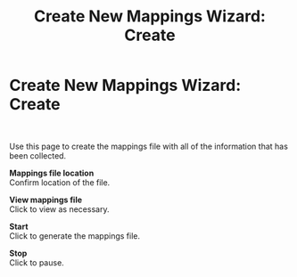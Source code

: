 ﻿---
title: 'Create New Mappings Wizard: Create'
TOCTitle: 'Create New Mappings Wizard: Create'
ms:assetid: 8ef23785-46d3-4ec5-b634-0f216cb0446e
ms:mtpsurl: https://msdn.microsoft.com/en-us/library/Bb743567(v=BTS.80)
ms:contentKeyID: 51529639
ms.date: 08/30/2017
mtps_version: v=BTS.80
f1_keywords:
- bts10.esso.mapwiz.wizard.create
---

# Create New Mappings Wizard: Create

 

Use this page to create the mappings file with all of the information that has been collected.

**Mappings file location**  
Confirm location of the file.

**View mappings file**  
Click to view as necessary.

**Start**  
Click to generate the mappings file.

**Stop**  
Click to pause.

